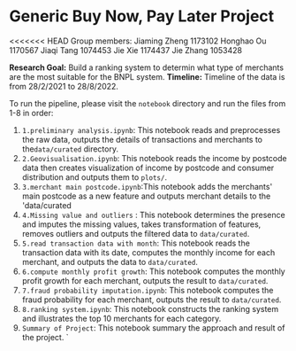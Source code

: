 # Generic Buy Now, Pay Later Project

<<<<<<< HEAD
Group members:
Jiaming Zheng 1173102
Honghao Ou 1170567
Jiaqi Tang 1074453
Jie Xie 1174437
Jie Zhang 1053428
            


**Research Goal:** Build a ranking system to determin what type of merchants are the most suitable for the BNPL system. 
**Timeline:** Timeline of the data is from 28/2/2021 to 28/8/2022.

To run the pipeline, please visit the `notebook` directory and run the files from 1-8 in order:
1. `1.preliminary analysis.ipynb`: This notebook reads and  preprocesses the raw data, outputs the details of transactions and merchants to the`data/curated` directory.
2. `2.Geovisualisation.ipynb`: This notebook reads the income by postcode data then creates visualization of income by postcode and consumer distribution and outputs them to `plots/`.
3. `3.merchant main postcode.ipynb`:This notebook adds the merchants' main postcode as a new feature and outputs merchant details to the 'data/curated
4. `4.Missing value and outliers` : This notebook determines the presence and imputes the missing values, takes transformation of features, removes outliers and outputs the filtered data to `data/curated`.
5. `5.read transaction data with month`: This notebook reads the transaction data with its date, computes the monthly income for each merchant, and outputs the data to `data/curated`.
6. `6.compute monthly profit growth`: This notebook computes the monthly profit growth for each merchant, outputs the result to `data/curated`.
7. `7.fraud probability imputation.ipynb`: This notebook computes the fraud probability for each merchant, outputs the result to `data/curated`.
8. `8.ranking system.ipynb`: This notebook constructs the ranking system and illustrates the top 10 merchants for each category.
9. `Summary of Project`: This notebook summary the approach and result of the project.
`